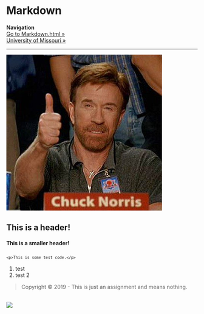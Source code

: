 # Markdown
<b>Navigation</b>
<br><a href="markdown.html">Go to Markdown.html &raquo;</a>
<br><a href="https://missouri.edu">University of Missouri &raquo;</a>
<hr>
<img src="iu.jpg">

<h2>This is a header!</h2>

<h4>This is a smaller header!</h4>

<code>```<p>This is some test code.</p>```</code>
<ol>
  <li>test</li>
  <li>test 2</li>
  </ol>



<blockquote>Copyright &copy; 2019 - This is just an assignment and means nothing.</blockquote>
<br><img src="https://www.hscripts.com/freeimages/logos/academic-institution-logos/university-of-mizzou/mu-logo-clipart-128.gif">
